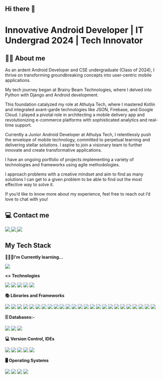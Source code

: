 ## Hi there 👋

<!--
**vaibhav201102/vaibhav201102** is a ✨ _special_ ✨ repository because its `README.md` (this file) appears on your GitHub profile.

Here are some ideas to get you started:

- 🔭 I’m currently working on ...
- 🌱 I’m currently learning ...
- 👯 I’m looking to collaborate on ...
- 🤔 I’m looking for help with ...
- 💬 Ask me about ...
- 📫 How to reach me: ...
- 😄 Pronouns: ...
- ⚡ Fun fact: ...
-->
<h1> Innovative Android Developer | IT Undergrad 2024 | Tech Innovator</h1>
<h2>🤟🏻 About me</h2>
<p>
As an ardent Android Developer and CSE undergraduate (Class of 2024), I thrive on transforming groundbreaking concepts into user-centric mobile applications.
</p>
<p>
My tech journey began at Brainy Beam Technologies, where I delved into Python with Django and Android development.
</p>
<p>
This foundation catalyzed my role at Athulya Tech, where I mastered Kotlin and integrated avant-garde technologies like JSON, Firebase, and Google Cloud. I played a pivotal role in architecting a mobile delivery app and revolutionizing e-commerce platforms with sophisticated analytics and real-time support.
</p>
<p>
Currently a Junior Android Developer at Athulya Tech, I relentlessly push the envelope of mobile technology, committed to perpetual learning and delivering stellar solutions. I aspire to join a visionary team to further innovate and create transformative applications.
</p>
<p>
I have an ongoing portfolio of projects implementing a variety of technologies and frameworks using agile methodologies. 
</p>
<p>
I approach problems with a creative mindset and aim to find as many solutions I can get to a given problem to be able to find out the most effective way to solve it.
</p>
<p>
If you’d like to know more about my experience, feel free to reach out I’d love to chat with you!
</p>
<h2>💻 Contact me</h2>
<a target = "_blank" href = "https://www.linkedin.com/in/vaibhav-joshi-042698212/">
  <img src="https://img.shields.io/badge/linkedin-0077B5?logo=linkedin&amp;logoColor=white&amp;style=for-the-badge" style="max-width: 100%;">
</a>
<a href = "https://www.instagram.com/mr._joshi._84/">
  <img src="https://img.shields.io/badge/Instagram-E4405F?logo=instagram&amp;logoColor=white&amp;style=for-the-badge" style="max-width: 100%;">
</a>
<a href = "https://github.com/vaibhav201102">
  <img src = "https://img.shields.io/badge/Github-003049?style=for-the-badge&logo=github&logoColor=white">
</a>
<h2>My Tech Stack</h2>
<p>
  <p>
    <b>🧑🏻‍💻I'm Currently learning...</b>
  </p>
  <p>
    <a>
      <img src="https://img.shields.io/badge/Swift-F05138?logo=swift&amp;logoColor=white&amp;style=for-the-badge" style="max-width: 100%;">
    </a>
  </p>
  <p>
    <b><> Technologies</b>
  </p>
  <p>
    <a>
      <img src="https://img.shields.io/badge/Swift-F05138?logo=swift&amp;logoColor=white&amp;style=for-the-badge" style="max-width: 100%;">
    </a>
    <a>
      <img src="https://img.shields.io/badge/Java-F80000?logo=oracle&amp;logoColor=white&amp;style=for-the-badge" style="max-width: 100%;">
    </a>
    <a>
      <img src="https://img.shields.io/badge/Python-3776AB?logo=python&amp;logoColor=white&amp;style=for-the-badge" style="max-width: 100%;">
    </a>
     <a>
      <img src="https://img.shields.io/badge/Kotlin-0095D5?logo=kotlin&logoColor=white&style=for-the-badge" style="max-width: 100%;">
    </a>
     <a>
      <img src="https://img.shields.io/badge/C-A8B9CC?logo=c&logoColor=white&style=for-the-badge" style="max-width: 100%;">
    </a>
  </p>
  <p>
    <b>📚 Libraries and Frameworks</b>
  </p>
  <p>
    <a>
      <img src="https://img.shields.io/badge/Alamofire-ff5050?logo=&amp;logoColor=white&amp;style=for-the-badge" style="max-width: 100%;">
    </a>
     <a>
      <img src="https://img.shields.io/badge/Realm-39477F?logo=realm&amp;logoColor=white&amp;style=for-the-badge" style="max-width: 100%;">
    </a>
    <a>
      <img src="https://img.shields.io/badge/ML Kit-4285F4?logo=googlelens&amp;logoColor=white&amp;style=for-the-badge" style="max-width: 100%;">
    </a>
    <a>
      <img src="https://img.shields.io/badge/Picasso-0099cc?logo=&amp;logoColor=black&amp;style=for-the-badge" style="max-width: 100%;">
    </a>
    <a>
      <img src="https://img.shields.io/badge/Glide-32a852?logo=&logoColor=black&style=for-the-badge" style="max-width: 100%;">
    </a>
    <a>
      <img src="https://img.shields.io/badge/Retrofit-3b5998?logo=&logoColor=white&style=for-the-badge" style="max-width: 100%;">
    </a>
    <a>
      <img src="https://img.shields.io/badge/Room-00796b?logo=&logoColor=white&style=for-the-badge" style="max-width: 100%;">
    </a>
    <a>
      <img src="https://img.shields.io/badge/Dagger-fb8c00?logo=&logoColor=black&style=for-the-badge" style="max-width: 100%;">
    </a>
    <a>
      <img src="https://img.shields.io/badge/RxJava-bd2c00?logo=&logoColor=white&style=for-the-badge" style="max-width: 100%;">
    </a>
    <a>
      <img src="https://img.shields.io/badge/LiveData-4caf50?logo=&logoColor=white&style=for-the-badge" style="max-width: 100%;">
    </a>
    <a>
      <img src="https://img.shields.io/badge/Coroutines-ff6f00?logo=&logoColor=black&style=for-the-badge" style="max-width: 100%;">
    </a>
    <a>
      <img src="https://img.shields.io/badge/Hilt-6200ea?logo=&logoColor=white&style=for-the-badge" style="max-width: 100%;">
    </a>
    <a>
      <img src="https://img.shields.io/badge/AndroidX-3ddc84?logo=&logoColor=white&style=for-the-badge" style="max-width: 100%;">
    </a>
    <a>
      <img src="https://img.shields.io/badge/AndroidX_Core_KTX-3ddc84?logo=android&logoColor=white&style=for-the-badge" style="max-width: 100%;">
    </a>
    <a>
      <img src="https://img.shields.io/badge/AndroidX_AppCompat-3ddc84?logo=android&logoColor=white&style=for-the-badge" style="max-width: 100%;">
    </a>
    <a>
      <img src="https://img.shields.io/badge/Material_Design-4285F4?logo=google&logoColor=white&style=for-the-badge" style="max-width: 100%;">
    </a>
    <a>
      <img src="https://img.shields.io/badge/Navigation-3ddc84?logo=android&logoColor=white&style=for-the-badge" style="max-width: 100%;">
    </a>
    <a>
    <img src="https://img.shields.io/badge/Play_Services_Location-4285F4?logo=google&logoColor=white&style=for-the-badge" style="max-width: 100%;">
  </a>
  <a>
    <img src="https://img.shields.io/badge/Firebase_Messaging-FFCA28?logo=firebase&logoColor=black&style=for-the-badge" style="max-width: 100%;">
  </a>
  <a>
    <img src="https://img.shields.io/badge/Google_Maps_Services-4285F4?logo=google&logoColor=white&style=for-the-badge" style="max-width: 100%;">
  </a>
  <a>
    <img src="https://img.shields.io/badge/CameraX-3ddc84?logo=android&logoColor=white&style=for-the-badge" style="max-width: 100%;">
  </a>
  <a>
    <img src="https://img.shields.io/badge/Facebook_SDK-1877F2?logo=facebook&logoColor=white&style=for-the-badge" style="max-width: 100%;">
  </a>
  <a>
    <img src="https://img.shields.io/badge/Circle_Indicator-3ddc84?logo=android&logoColor=white&style=for-the-badge" style="max-width: 100%;">
  </a>
  <a>
    <img src="https://img.shields.io/badge/MPAndroidChart-3ddc84?logo=android&logoColor=white&style=for-the-badge" style="max-width: 100%;">
  </a>
  <a>
    <img src="https://img.shields.io/badge/OkHttp-4285F4?logo=square&logoColor=white&style=for-the-badge" style="max-width: 100%;">
  </a>

  </p>
  <p>
    <b>🗄️ Databases:-</b>
  </p>
  <p>
     <a>
      <img src="https://img.shields.io/badge/SQLite-003B57?logo=sqlite&amp;logoColor=white&amp;style=for-the-badge" style="max-width: 100%;">
    </a>
    <a>
      <img src="https://img.shields.io/badge/Firebase-FFCA28?logo=firebase&amp;logoColor=black&amp;style=for-the-badge" style="max-width: 100%;">
    </a>
    <a>
      <img src="https://img.shields.io/badge/Room-FFCA28?logo=room&amp;logoColor=black&amp;style=for-the-badge" style="max-width: 100%;">
    </a>
  </p>
  <p>
    <b>💻 Version Control, IDEs</b>
  </p>
  <p>
    <a>
      <img src="https://img.shields.io/badge/Github-181717?logo=github&amp;logoColor=white&amp;style=for-the-badge" style="max-width: 100%;">
    </a>
    <a>
      <img src="https://img.shields.io/badge/Bitbucket-0052CC?logo=bitbucket&amp;logoColor=white&amp;style=for-the-badge" style="max-width: 100%;">
    </a>
    <a>
      <img src="https://img.shields.io/badge/Xcode-147EFB?logo=xcode&amp;logoColor=white&amp;style=for-the-badge" style="max-width: 100%;">
    </a>
    <a>
      <img src="https://img.shields.io/badge/Android Studio-3DDC84?logo=androidstudio&amp;logoColor=white&amp;style=for-the-badge" style="max-width: 100%;">
    </a>
    <a>
      <img src="https://img.shields.io/badge/Intellij IDEA-000000?logo=intellijidea&amp;logoColor=white&amp;style=for-the-badge" style="max-width: 100%;">
    </a>   
  </p>
  <p>
    <b>🖥️ Operating Systems</b>
  </p>
  <p>
    <a>
      <img src="https://img.shields.io/badge/iOS-000000?logo=ios&amp;logoColor=white&amp;style=for-the-badge" style="max-width: 100%;">
    </a> 
    <a>
      <img src="https://img.shields.io/badge/macOS-000000?logo=macos&amp;logoColor=white&amp;style=for-the-badge" style="max-width: 100%;">
    </a>
    <a>
      <img src="https://img.shields.io/badge/Android-3DDC84?logo=android&amp;logoColor=white&amp;style=for-the-badge" style="max-width: 100%;">
    </a>
    <a>
      <img src="https://img.shields.io/badge/Windows-0078D6?logo=windows10&amp;logoColor=white&amp;style=for-the-badge" style="max-width: 100%;">
    </a>
  </p>
</p>
